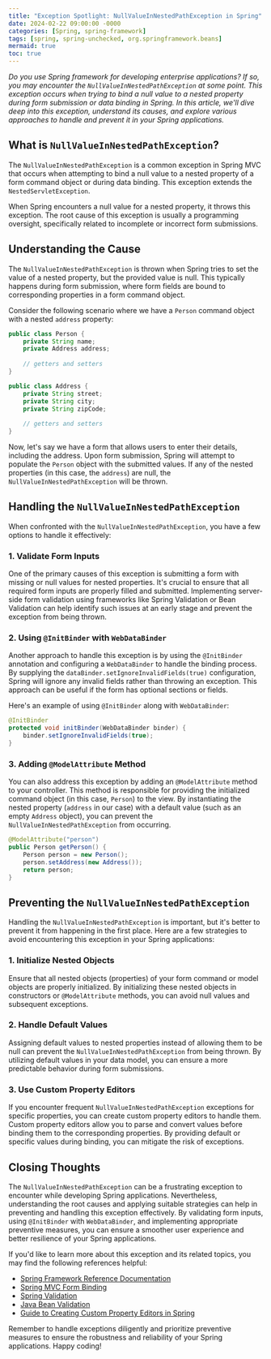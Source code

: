 ```yaml
---
title: "Exception Spotlight: NullValueInNestedPathException in Spring"
date: 2024-02-22 09:00:00 -0000
categories: [Spring, spring-framework]
tags: [spring, spring-unchecked, org.springframework.beans]
mermaid: true
toc: true
---
```



_Do you use Spring framework for developing enterprise applications? If so, you may encounter the `NullValueInNestedPathException` at some point. This exception occurs when trying to bind a null value to a nested property during form submission or data binding in Spring. In this article, we'll dive deep into this exception, understand its causes, and explore various approaches to handle and prevent it in your Spring applications._

## What is `NullValueInNestedPathException`?

The `NullValueInNestedPathException` is a common exception in Spring MVC that occurs when attempting to bind a null value to a nested property of a form command object or during data binding. This exception extends the `NestedServletException`.

When Spring encounters a null value for a nested property, it throws this exception. The root cause of this exception is usually a programming oversight, specifically related to incomplete or incorrect form submissions.

## Understanding the Cause

The `NullValueInNestedPathException` is thrown when Spring tries to set the value of a nested property, but the provided value is null. This typically happens during form submission, where form fields are bound to corresponding properties in a form command object.

Consider the following scenario where we have a `Person` command object with a nested `address` property:

```java
public class Person {
    private String name;
    private Address address;
    
    // getters and setters
}

public class Address {
    private String street;
    private String city;
    private String zipCode;
    
    // getters and setters
}
```

Now, let's say we have a form that allows users to enter their details, including the address. Upon form submission, Spring will attempt to populate the `Person` object with the submitted values. If any of the nested properties (in this case, the `address`) are null, the `NullValueInNestedPathException` will be thrown.

## Handling the `NullValueInNestedPathException`

When confronted with the `NullValueInNestedPathException`, you have a few options to handle it effectively:

### 1. Validate Form Inputs

One of the primary causes of this exception is submitting a form with missing or null values for nested properties. It's crucial to ensure that all required form inputs are properly filled and submitted. Implementing server-side form validation using frameworks like Spring Validation or Bean Validation can help identify such issues at an early stage and prevent the exception from being thrown.

### 2. Using `@InitBinder` with `WebDataBinder`

Another approach to handle this exception is by using the `@InitBinder` annotation and configuring a `WebDataBinder` to handle the binding process. By supplying the `dataBinder.setIgnoreInvalidFields(true)` configuration, Spring will ignore any invalid fields rather than throwing an exception. This approach can be useful if the form has optional sections or fields.

Here's an example of using `@InitBinder` along with `WebDataBinder`:

```java
@InitBinder
protected void initBinder(WebDataBinder binder) {
    binder.setIgnoreInvalidFields(true);
}
```

### 3. Adding `@ModelAttribute` Method

You can also address this exception by adding an `@ModelAttribute` method to your controller. This method is responsible for providing the initialized command object (in this case, `Person`) to the view. By instantiating the nested property (`address` in our case) with a default value (such as an empty `Address` object), you can prevent the `NullValueInNestedPathException` from occurring.

```java
@ModelAttribute("person")
public Person getPerson() {
    Person person = new Person();
    person.setAddress(new Address());
    return person;
}
```

## Preventing the `NullValueInNestedPathException`

Handling the `NullValueInNestedPathException` is important, but it's better to prevent it from happening in the first place. Here are a few strategies to avoid encountering this exception in your Spring applications:

### 1. Initialize Nested Objects

Ensure that all nested objects (properties) of your form command or model objects are properly initialized. By initializing these nested objects in constructors or `@ModelAttribute` methods, you can avoid null values and subsequent exceptions.

### 2. Handle Default Values

Assigning default values to nested properties instead of allowing them to be null can prevent the `NullValueInNestedPathException` from being thrown. By utilizing default values in your data model, you can ensure a more predictable behavior during form submissions.

### 3. Use Custom Property Editors

If you encounter frequent `NullValueInNestedPathException` exceptions for specific properties, you can create custom property editors to handle them. Custom property editors allow you to parse and convert values before binding them to the corresponding properties. By providing default or specific values during binding, you can mitigate the risk of exceptions.

## Closing Thoughts

The `NullValueInNestedPathException` can be a frustrating exception to encounter while developing Spring applications. Nevertheless, understanding the root causes and applying suitable strategies can help in preventing and handling this exception effectively. By validating form inputs, using `@InitBinder` with `WebDataBinder`, and implementing appropriate preventive measures, you can ensure a smoother user experience and better resilience of your Spring applications.

If you'd like to learn more about this exception and its related topics, you may find the following references helpful:

- [Spring Framework Reference Documentation](https://docs.spring.io/spring-framework/docs/current/reference/html/)
- [Spring MVC Form Binding](https://docs.spring.io/spring-framework/docs/current/reference/html/web.html#mvc-ann-forms)
- [Spring Validation](https://docs.spring.io/spring-framework/docs/current/reference/html/core.html#validation)
- [Java Bean Validation](https://beanvalidation.org/1.0/spec/)
- [Guide to Creating Custom Property Editors in Spring](https://www.baeldung.com/property-editors-spring)

Remember to handle exceptions diligently and prioritize preventive measures to ensure the robustness and reliability of your Spring applications. Happy coding!
